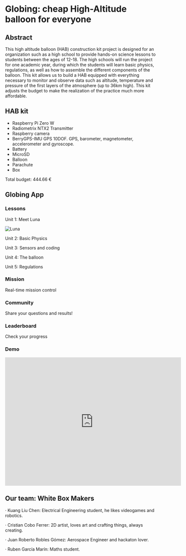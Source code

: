 # Globing: cheap High-Altitude balloon for everyone

## Abstract
This high altitude balloon (HAB) construction kit project is designed for an organization such as a high school to provide hands-on science lessons to students between the ages of 12-18. The high schools will run the project for one academic year, during which the students will learn basic physics, regulations, as well as how to assemble the different components of the balloon. This kit allows us to build a HAB equipped with everything necessary to monitor and observe data such as altitude, temperature and pressure of the first layers of the atmosphere (up to 36km high). This kit adjusts the budget to make the realization of the practice much more affordable.

## HAB kit
- Raspberry Pi Zero W 
- Radiometrix NTX2 Transmitter
- Raspberry camera
- BerryGPS-IMU GPS 10DOF. GPS, barometer, magnetometer, accelerometer and gyroscope.
- Battery
- MicroSD
- Balloon
- Parachute
- Box

Total budget: 444.66 €

## Globing App
### Lessons

Unit 1: Meet Luna

![Luna](spaceapps2021/images/luna1.png)

Unit 2: Basic Physics

Unit 3: Sensors and coding

Unit 4: The balloon

Unit 5: Regulations

### Mission
Real-time mission control

### Community
Share your questions and results!

### Leaderboard
Check your progress

### Demo

<div>
<iframe src="https://slides.com/jurorogo/deck-73e2d8/embed" width="576" height="420" scrolling="no" frameborder="0" webkitallowfullscreen mozallowfullscreen allowfullscreen></iframe>
</div>

## Our team: White Box Makers

· Kuang Liu Chen: Electrical Engineering student, he likes videogames and robotics.

· Cristian Cobo Ferrer: 2D artist, loves art and crafting things, always creating.

· Juan Roberto Robles Gómez: Aerospace Engineer and hackaton lover.

· Ruben García Marín: Maths student.

